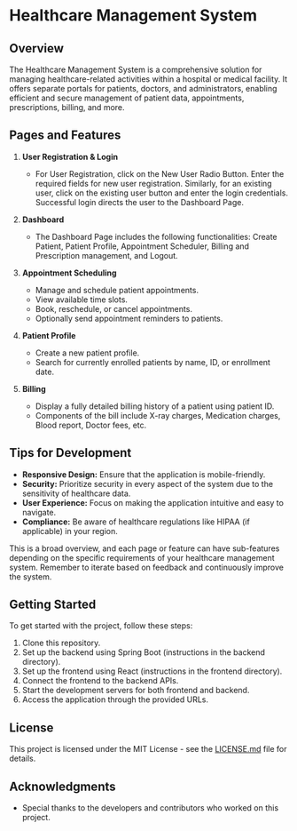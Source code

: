 # Healthcare Management System

## Overview

The Healthcare Management System is a comprehensive solution for managing healthcare-related activities within a hospital or medical facility. It offers separate portals for patients, doctors, and administrators, enabling efficient and secure management of patient data, appointments, prescriptions, billing, and more.

## Pages and Features

1. **User Registration & Login**

   - For User Registration, click on the New User Radio Button. Enter the required fields for new user registration. Similarly, for an existing user, click on the existing user button and enter the login credentials. Successful login directs the user to the Dashboard Page.

2. **Dashboard**

   - The Dashboard Page includes the following functionalities: Create Patient, Patient Profile, Appointment Scheduler, Billing and Prescription management, and Logout.

3. **Appointment Scheduling**

   - Manage and schedule patient appointments.
   - View available time slots.
   - Book, reschedule, or cancel appointments.
   - Optionally send appointment reminders to patients.

4. **Patient Profile**

   - Create a new patient profile.
   - Search for currently enrolled patients by name, ID, or enrollment date.

5. **Billing**

   - Display a fully detailed billing history of a patient using patient ID.
   - Components of the bill include X-ray charges, Medication charges, Blood report, Doctor fees, etc.


## Tips for Development

- **Responsive Design:** Ensure that the application is mobile-friendly.
- **Security:** Prioritize security in every aspect of the system due to the sensitivity of healthcare data.
- **User Experience:** Focus on making the application intuitive and easy to navigate.
- **Compliance:** Be aware of healthcare regulations like HIPAA (if applicable) in your region.

This is a broad overview, and each page or feature can have sub-features depending on the specific requirements of your healthcare management system. Remember to iterate based on feedback and continuously improve the system.

## Getting Started

To get started with the project, follow these steps:

1. Clone this repository.
2. Set up the backend using Spring Boot (instructions in the backend directory).
3. Set up the frontend using React (instructions in the frontend directory).
4. Connect the frontend to the backend APIs.
5. Start the development servers for both frontend and backend.
6. Access the application through the provided URLs.

## License

This project is licensed under the MIT License - see the [LICENSE.md](LICENSE.md) file for details.

## Acknowledgments

- Special thanks to the developers and contributors who worked on this project.
